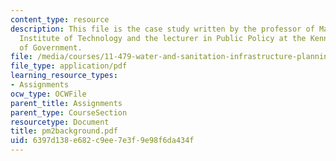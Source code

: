 ```yaml
---
content_type: resource
description: This file is the case study written by the professor of Massachusetts
  Institute of Technology and the lecturer in Public Policy at the Kennedy School
  of Government.
file: /media/courses/11-479-water-and-sanitation-infrastructure-planning-in-developing-countries-spring-2005/6397d138e682c9ee7e3f9e98f6da434f_pm2background.pdf
file_type: application/pdf
learning_resource_types:
- Assignments
ocw_type: OCWFile
parent_title: Assignments
parent_type: CourseSection
resourcetype: Document
title: pm2background.pdf
uid: 6397d138-e682-c9ee-7e3f-9e98f6da434f
---
```

